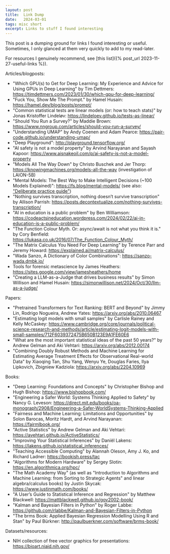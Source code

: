 ```yaml
---
layout: post
title:  Link Dump
date:   2024-03-01
tags: misc short
excerpt: Links to stuff I found interesting
---
```


This post is a dumping ground for links I found interesting or useful. Sometimes, I only glanced at them very quickly to add to my read-later.

For resources I genuinely recommend, see [this list]({% post_url 2023-11-27-useful-links %}).

Articles/blogposts:
 - "Which GPU(s) to Get for Deep Learning: My Experience and Advice for Using GPUs in Deep Learning" by Tim Dettmers: <https://timdettmers.com/2023/01/30/which-gpu-for-deep-learning/>
 - "Fuck You, Show Me The Prompt." by Hamel Husain: <https://hamel.dev/blog/posts/prompt/>
 - "Common statistical tests are linear models (or: how to teach stats)" by Jonas Kristoffer Lindeløv: <https://lindeloev.github.io/tests-as-linear/>
 - "Should You Run a Survey?" by Maddie Brown: <https://www.nngroup.com/articles/should-you-run-a-survey/>
 - "Understanding UMAP" by Andy Coenen and Adam Pearce: <https://pair-code.github.io/understanding-umap/>
 - "Deep Playground": <http://playground.tensorflow.org/>
 - "AI safety is not a model property" by Arvind Narayanan and Sayash Kapoor: <https://www.aisnakeoil.com/p/ai-safety-is-not-a-model-property>
 - "Models All The Way Down" by Christo Buschek and Jer Thorp: <https://knowingmachines.org/models-all-the-way> (investigation of LAION-5B)
 - "Mental Models: The Best Way to Make Intelligent Decisions (~100 Models Explained)": <https://fs.blog/mental-models/> (see also: ["Deliberate practice guide"](https://fs.blog/deliberate-practice-guide/))
 - "Nothing survives transcription, nothing doesn’t survive transcription" by Allison Parrish: <https://posts.decontextualize.com/nothing-survives-transcription/>
 - "AI in education is a public problem" by Ben Williamson: <https://codeactsineducation.wordpress.com/2024/02/22/ai-in-education-is-a-public-problem/>
 - "The Function Colour Myth. Or: async/await is not what you think it is." by Cory Benfield: <https://lukasa.co.uk/2016/07/The_Function_Colour_Myth/>
 - "The Matrix Calculus You Need For Deep Learning" by Terence Parr and Jeremy Howard: <https://explained.ai/matrix-calculus/>
 - "Wada Sanzo, A Dictionary of Color Combinations": <https://sanzo-wada.dmbk.io/>
 - Tools for forensic metascience by James Heathers: <https://sites.google.com/view/jamesheathers/home>
 - "Creating a LLM-as-a-Judge that drives business results" by Simon Willison and Hamel Husain: <https://simonwillison.net/2024/Oct/30/llm-as-a-judge/>

Papers:
 - "Pretrained Transformers for Text Ranking: BERT and Beyond" by Jimmy Lin, Rodrigo Nogueira, Andrew Yates: <https://arxiv.org/abs/2010.06467>
 - "Estimating logit models with small samples" by Carlisle Rainey and Kelly McCaskey: <https://www.cambridge.org/core/journals/political-science-research-and-methods/article/estimating-logit-models-with-small-samples/712F6039372475B650B123E9A1FE60E6>
- "What are the most important statistical ideas of the past 50 years?" by Andrew Gelman and Aki Vehtari: <https://arxiv.org/abs/2012.00174>
- "Combining Doubly Robust Methods and Machine Learning for Estimating Average Treatment Effects for Observational Real-world Data" by Xiaoqing Tan, Shu Yang, Wenyu Ye, Douglas Faries, Ilya Lipkovich, Zbigniew Kadziola: <https://arxiv.org/abs/2204.10969>

Books:
 - "Deep Learning: Foundations and Concepts" by Christopher Bishop and Hugh Bishop: <https://www.bishopbook.com/>
 - "Engineering a Safer World: Systems Thinking Applied to Safety" by Nancy G. Leveson: <https://direct.mit.edu/books/oa-monograph/2908/Engineering-a-Safer-WorldSystems-Thinking-Applied>
 - "Fairness and Machine Learning: Limitations and Opportunities" by Solon Barocas, Moritz Hardt, and Arvind Narayanan: <https://fairmlbook.org/>
 - "Active Statistics" by Andrew Gelman and Aki Vehtari: <https://avehtari.github.io/ActiveStatistics/>
 - "Improving Your Statistical Inferences" by Daniël Lakens: <https://lakens.github.io/statistical_inferences/>
 - "Teaching Accessible Computing" by Alannah Oleson, Amy J. Ko, and Richard Ladner: <https://bookish.press/tac>
 - "Algorithms for Modern Hardware" by Sergey Slotin: <https://en.algorithmica.org/hpc/>
 - "The Math Academy Way" (as well as "Introduction to Algorithms and Machine Learning: from Sorting to Strategic Agents" and linear algebra/calculus books) by Justin Skycak: <https://www.justinmath.com/books/>
 - "A User’s Guide to Statistical Inference and Regression" by Matthew Blackwell: <https://mattblackwell.github.io/gov2002-book/>
 - "Kalman and Bayesian Filters in Python" by Roger Labbe: <https://github.com/rlabbe/Kalman-and-Bayesian-Filters-in-Python>
 - "The brms Book: Applied Bayesian Regression Modelling Using R and Stan" by Paul Bürkner: <http://paulbuerkner.com/software/brms-book/>

Datasets/resources:
 - NIH collection of free vector graphics for presentations: <https://bioart.niaid.nih.gov/>
